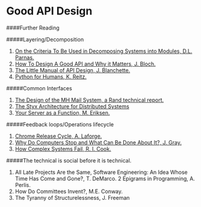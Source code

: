 # Good API Design


####Further Reading

#####Layering/Decomposition
1. [On the Criteria To Be Used in Decomposing Systems into Modules, D.L. Parnas.](http://t.umblr.com/redirect?z=https%3A%2F%2Fwww.cs.umd.edu%2Fclass%2Fspring2003%2Fcmsc838p%2FDesign%2Fcriteria.pdf&t=OGM4ZWM5ZWEyZjA5M2VhM2ZiMjdjN2ZmNzQyY2QwNTdhYzdmY2MwMCxtMjBlanFUSQ%3D%3D)
2. [How To Design A Good API and Why it Matters, J. Bloch.](http://t.umblr.com/redirect?z=https%3A%2F%2Fwww.youtube.com%2Fwatch%3Fv%3DaAb7hSCtvGw&t=ZGFlZGRlNmYxOTY5MzNlYzBiN2UzNTA3ZTUwZmI5YWVjM2ZiMDkyYixtMjBlanFUSQ%3D%3D)
3. [The Little Manual of API Design, J. Blanchette.](http://t.umblr.com/redirect?z=http%3A%2F%2Fwww4.in.tum.de%2F%7Eblanchet%2Fapi-design.pdf&t=NDIwMWQ0OTI5NWZmNGY2ZTc1NWY1MTc3ZGY3MDFkYmM0MmQ5MzE0YixtMjBlanFUSQ%3D%3D)
4. [Python for Humans, K. Reitz.](http://t.umblr.com/redirect?z=https%3A%2F%2Fwww.youtube.com%2Fwatch%3Fv%3DuqIx4VRIuwM&t=MjlmMDhkZDJmZDM5OTUxZDZhNTk1NzI5MmRkMzg2YjIzMjEyMmFmNyxtMjBlanFUSQ%3D%3D)

#####Common Interfaces
1. [The Design of the MH Mail System, a Rand technical report.](http://t.umblr.com/redirect?z=https%3A%2F%2Fwww.rand.org%2Fcontent%2Fdam%2Frand%2Fpubs%2Fnotes%2F2009%2FN3017.pdf&t=NjkzNzM5ODYwNzg2YWIwMWVmZWZhZTUzYWZjYWY5NGMxYmVmZjM2NyxtMjBlanFUSQ%3D%3D)
2. [The Styx Architecture for Distributed Systems](http://t.umblr.com/redirect?z=http%3A%2F%2Fwww.vitanuova.com%2Finferno%2Fpapers%2Fstyx.pdf&t=YmU4ZWY4ZDRhYjRkZmE4NTExOWQwZjg4Y2UyMDg0MDIxNDdhZTY3YixtMjBlanFUSQ%3D%3D)
3. [Your Server as a Function, M. Eriksen.](http://t.umblr.com/redirect?z=http%3A%2F%2Fmonkey.org%2F%7Emarius%2Ffunsrv.pdf&t=NGRmYWNjYTI1YzIzMzFiMzllNzg2MTBkODAwMDNiOTdhZDRjY2VjZCxtMjBlanFUSQ%3D%3D)

#####Feedback loops/Operations lifecycle
1. [Chrome Release Cycle, A. Laforge.](http://t.umblr.com/redirect?z=http%3A%2F%2Fwww.slideshare.net%2FJolicloud%2Fchrome-release-cycle&t=NGU2NzQ5MjhmZjdlMzJjYjc3NzJiODQ5MTVkMWE0MGYxNzFiMzEyMSxtMjBlanFUSQ%3D%3D)
2. [Why Do Computers Stop and What Can Be Done About It?, J. Gray.](http://t.umblr.com/redirect?z=http%3A%2F%2Fwww.hpl.hp.com%2Ftechreports%2Ftandem%2FTR-85.7.pdf&t=NzhkZGUxYzEwZWY0MzQyZWQ0MjYyY2ZkYTMyZmVhMjA2OWIxODNjZSxtMjBlanFUSQ%3D%3D)
3. [How Complex Systems Fail, R. I. Cook.](http://t.umblr.com/redirect?z=http%3A%2F%2Fweb.mit.edu%2F2.75%2Fresources%2Frandom%2FHow+Complex+Systems+Fail.pdf&t=MzllMDA2M2FkNmE1MmVhYjA4M2VmYzFhMDI0NTUwNDE1ODQzYzAyNyxtMjBlanFUSQ%3D%3D)



#####The technical is social before it is technical.
1. All Late Projects Are the Same, Software Engineering: An Idea Whose Time Has Come and Gone?, T. DeMarco.
2 Epigrams in Programming, A. Perlis.
3. How Do Committees Invent?, M.E. Conway.
4. The Tyranny of Structurelessness, J. Freeman


